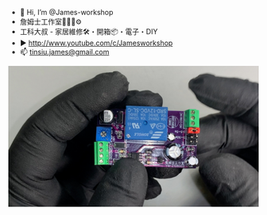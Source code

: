 - 👋 Hi, I’m @James-workshop
- 詹姆士工作室🔧🔨🔩⚙️
- 工科大叔 - 家居維修🛠・開箱📦・電子・DIY
- ▶  http://www.youtube.com/c/Jamesworkshop
- 📫 tinsiu.james@gmail.com


![github](https://github.com/James-workshop/NE555_Door_Lock_Timer/blob/main/NE555PCB.jpg "NE555 electronic door lock timer")

<!---
James-workshop/James-workshop is a ✨ special ✨ repository because its `README.md` (this file) appears on your GitHub profile.
You can click the Preview link to take a look at your changes.
--->
